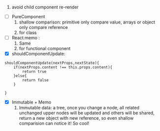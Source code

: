 1. avoid child component re-render
- [ ] PureComponent
    1. shallow comparison:  primitive only compare value, arrays or object only compare reference
    2. for class
- [ ] React.memo :
    1. Same
    2. for functional component
- [x] shouldComponentUpdate:
```
shouldComponentUpdate(nextProps,nextState){
    if(nextProps.content !== this.props.content){
        return true
    }else{
        return false
    }

}
```

- [x] Immutable + Memo
    1. Immutable data: a tree, once you change a node, all related unchanged upper nodes will be updated and others will be shared, return a new object with new reference, so even shallow comparision can notice it! So cool!
    

